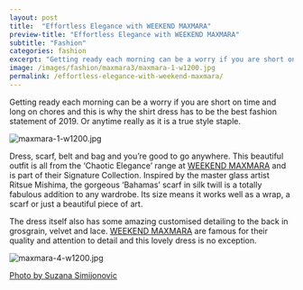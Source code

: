 ```yaml
---
layout: post
title:  "Effortless Elegance with WEEKEND MAXMARA"
preview-title: "Effortless Elegance with WEEKEND MAXMARA"
subtitle: "Fashion"
categories: fashion
excerpt: "Getting ready each morning can be a worry if you are short on time and long on chores and this is why the shirt dress has to be the best fashion statement of 2019" 
image: /images/fashion/maxmara3/maxmara-1-w1200.jpg
permalink: /effortless-elegance-with-weekend-maxmara/
---
```

Getting ready each morning can be a worry if you are short on time and long on chores and this is why the shirt dress has to be the best fashion statement of 2019. Or anytime really as it is a true style staple.

<img src="{{ '/images/fashion/maxmara3/maxmara-1-w1200.jpg' | prepend: SourceUrl }}" alt="maxmara-1-w1200.jpg">

Dress, scarf, belt and bag and you’re good to go anywhere. This beautiful outfit is all from the ‘Chaotic Elegance’ range at <a href="https://mt.weekendmaxmara.com/new-arrival?gclsrc=aw.ds&&gclid=EAIaIQobChMI0__qpJPp5AIVEM53Ch0ECAMbEAAYASAAEgIg2fD_BwE" target="_blank">WEEKEND MAXMARA</a> and is part of their Signature Collection. Inspired by the master glass artist Ritsue Mishima, the gorgeous ‘Bahamas’ scarf in silk twill is a totally fabulous addition to any wardrobe. Its size means it works well as a wrap, a scarf or just a beautiful piece of art.

The dress itself also has some amazing customised detailing to the back in grosgrain, velvet and lace. <a href="https://mt.weekendmaxmara.com/new-arrival?gclsrc=aw.ds&&gclid=EAIaIQobChMI0__qpJPp5AIVEM53Ch0ECAMbEAAYASAAEgIg2fD_BwE" target="_blank">WEEKEND MAXMARA</a> are famous for their quality and attention to detail and this lovely dress is no exception.

<img src="{{ '/images/fashion/maxmara3/maxmara-4-w1200.jpg' | prepend: SourceUrl }}" alt="maxmara-4-w1200.jpg">

<a href="https://www.instagram.com/simisu__/" target="_blank">Photo by Suzana Simijonovic</a>
